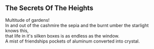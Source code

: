 The Secrets Of The Heights
--------------------------
Multitude of gardens!  
In and out of the cashmire the sepia and the burnt umber the starlight knows this,  
that life in it's silken boxes is as endless as the window.  
A mist of friendships pockets of aluminum converted into crystal.  
